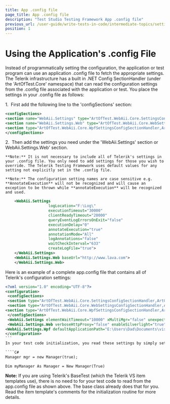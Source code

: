 ```yaml
---
title: App .config file
page_title: App .config file
description: "Test Studio Testing Framework App .config file"
previous_url: /user-guide/write-tests-in-code/intermediate-topics/settings-and-configuration/using-application-config-file.aspx, /user-guide/write-tests-in-code/intermediate-topics/settings-and-configuration/using-application-config-file
position: 1
---
```

# Using the Application's .config File

Instead of programmatically setting the configuration, the application or test program can use an application .config file to fetch the appropriate settings. The Telerik infrastructure has a built in .NET Config SectionHandler (under the 'ArtOfTest.Core' namespace) that can read the configuration settings from the .config file associated with the application or test. You place the settings in your .config file as follows:

1.&nbsp; First add the following line to the 'configSections' section:

````XML
<configSections>                                     
<section name="WebAii.Settings" type="ArtOfTest.WebAii.Core.SettingsConfigSectionHandler,ArtOfTest.WebAii"/>
<section name="WebAii.Settings.Web" type="ArtOfTest.WebAii.Core.WebSettingsConfigSectionHandler,ArtOfTest.WebAii"/>
<section type="ArtOfTest.WebAii.Core.WpfSettingsConfigSectionHandler,ArtOfTest.WebAii" name="WebAii.Settings.Wpf"/>  
</configSections>
````

2.&nbsp; Then add the settings you need under the 'WebAii.Settings' section or WebAii.Settings.Web' section.

	**Note:** It is not necessary to include all of Telerik's settings in your .config file. You only need to add settings for those you wish to override. The Telerik Testing Framework uses default values for any setting not explicitly set in the .config file. 

	**Note:** The configuration setting names are case sensitive e.g.  **AnnotateExecution** will not be recognized and will cause an exception to be thrown while **annotateExecution** will be recognized and used.

		
````XML
	<WebAii.Settings                                           
                   logLocation="F:\Log\"
                   executionTimeout="30000"
                   clientReadyTimeout="20000"                    
                   queryEventLogErrorsOnExit="false"                     
                   executionDelay="0"
                   annotateExecution="true"
                   annotationMode="All"
                   logAnnotations="false"                                              
                   waitCheckInterval="633"      
                   createLogFile="true">
	</WebAii.Settings>
	<WebAii.Settings.Web baseUrl="http://www.lava.com">           
	</WebAii.Settings.Web>
````

Here is an example of a complete app.config file that contains all of Telerik's configuration settings:

````XML
<?xml version="1.0" encoding="UTF-8"?>
<configuration>
 <configSections>
 <section type="ArtOfTest.WebAii.Core.SettingsConfigSectionHandler,ArtOfTest.WebAii" name="WebAii.Settings"/>
 <section type="ArtOfTest.WebAii.Core.WebSettingsConfigSectionHandler,ArtOfTest.WebAii" name="WebAii.Settings.Web"/>
<section type="ArtOfTest.WebAii.Core.WpfSettingsConfigSectionHandler,ArtOfTest.WebAii" name="WebAii.Settings.Wpf"/>
 </configSections>
 <WebAii.Settings elementWaitTimeout="10000" xMultiMgr="false" unexpectedDialogAction="HandleAndFailTest" createLogFile="true" waitCheckInterval="500" logAnnotations="false" annotationMode="All" annotateExecution="true" executionDelay="0" queryEventLogErrorsOnExit="false" clientReadyTimeout="20000" executionTimeout="30000" logLocation="F:\Log\"></WebAii.Settings>
 <WebAii.Settings.Web verboseHttpProxy="false" enableSilverlight="true" useHttpProxy="false" enableUILessRequestViewing="false" aspNetDevServerPort="-1" webAppPhysicalPath="" localWebServer="None" silverlightApplicationPath="" silverlightConnectTimeout="30000" enableScriptLogging="false" defaultBrowser="InternetExplorer" killBrowserProcessOnClose="false" baseUrl="http://www.telerik.com"> </WebAii.Settings.Web>
<WebAii.Settings.Wpf defaultApplicationPath="E:\Users\Dad\Documents\visual studio 2010\Projects\TelerikWpfApp1\TelerikWpfApp1\bin\Debug\TelerikWpfApp1.exe" />
</configuration>
```	
In your test code initialization, you read these settings by simply setting the UseConfig flag to true when calling the Manager() constructor. If you use the BaseTest template (which is what the VsUnit, MbUnit, NUnit and xUnit templates do) this call is done for you by BaseTest during the Initialize call:

````C#
Manager mgr = new Manager(true);
````
````VB
Dim myManager As Manager = New Manager(True)
````

**Note:** If you are using Telerik's BaseTest (which the Telerik VS item templates use), there is no need to for your test code to read from the app.config file as shown above. The base class already does that for you. Read the item template's comments for the initialization routine for more details.



